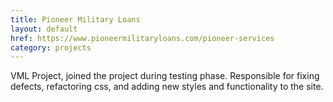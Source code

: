```yaml
---
title: Pioneer Military Loans
layout: default
href: https://www.pioneermilitaryloans.com/pioneer-services
category: projects
---
```



VML Project, joined the project during testing phase. Responsible for fixing defects, refactoring css, and adding new styles and functionality to the site.
